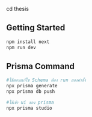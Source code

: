 cd thesis
## Getting Started
```bash
npm install next 
npm run dev
```
## Prisma Command
```bash
#ใช้ตอนเเก้ใข Schema ต้อง run สองคำสั่ง
npx prisma generate
npx prisma db push

#ใช้เข้า ui ของ prisma
npx prisma studio
```
